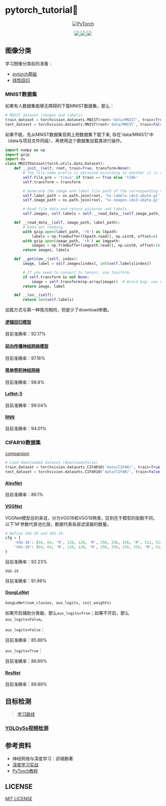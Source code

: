 # pytorch_tutorial🔖

<p align='center'>
    <a href="https://pytorch.org/"> 
        <img src="https://www.vectorlogo.zone/logos/pytorch/pytorch-icon.svg" alt="PyTorch"/> 
    </a>
</p>

<p align='center'>
    <a href='https://jupyter.org/'>
        <img src="https://img.shields.io/badge/Editor-Jupyter-informational?style=flat&logo=jupyter&logoColor=white&color=2bbc8a"> 
    </a>
    <a href="https://pytorch.org/"> 
        <img src="https://img.shields.io/badge/Framework-PyTorch-informational?style=flat&logo=pytorch&logoColor=white&color=2bbc8a"> 
    </a>
    <a href='https://www.python.org/'>
        <img src="https://img.shields.io/badge/Code-Python-informational?style=flat&logo=python&logoColor=white&color=2bbc8a">
    </a>
</p>

## 图像分类

学习图像分类前的准备：

* [pytorch基础](./image_classification/pytorch_basics.ipynb)
* [线性回归](./image_classification/linear_regression.ipynb)

### MNIST数据集

如果有人数据集能够无障碍的下载MNIST数据集，那么：

```python
# MNIST dataset (images and labels)
train_dataset = torchvision.datasets.MNIST(root='data/MNIST', train=True, transform=torchvision.transforms.ToTensor(), download=True)
test_dataset = torchvision.datasets.MNIST(root='data/MNIST', train=False, transform=torchvision.transfroms.ToTensor(), download=True)
```

如果不能，先从MNIST数据集官网上把数据集下载下来, 存在'data/MNIST/'中（data与项目文件同级），再使用这个数据集加载类进行操作。

```python
import numpy as np
import gzip
import os
class MNISTDataset(torch.utils.data.Dataset):
    def __init__(self, root, train=True, transform=None):
        # The file name prefix is obtained according to whether it is a training set or not.
        self.file_pre = 'train' if train == True else 't10k'
        self.transform = transform

        # Generate the image and label file path of the corresponding dataset.
        self.label_path = os.path.join(root, '%s-labels-idx1-ubyte.gz' % self.file_pre)
        self.image_path = os.path.join(root, '%s-images-idx3-ubyte.gz' % self.file_pre)

        # Read file data and return pictures and labels.
        self.images, self.labels = self.__read_data__(self.image_path, self.label_path)

    def __read_data__(self, image_path, label_path):
        # Data set reading.
        with gzip.open(label_path, 'rb') as lbpath:
            labels = np.frombuffer(lbpath.read(), np.uint8, offset=8)
        with gzip.open(image_path, 'rb') as imgpath:
            images = np.frombuffer(imgpath.read(), np.uint8, offset=16).reshape(len(labels), 28, 28)
        return images, labels

    def __getitem__(self, index):
        image, label = self.images[index], int(self.labels[index])

        # If you need to convert to tensor, use tansform.
        if self.transform is not None:
            image = self.transform(np.array(image))  # Avoid bug: use np.array
        return image, label

    def __len__(self):
        return len(self.labels)
```

加载方式与第一种情况相同，但是少了download参数。

#### [逻辑回归模型](./image_classification/logistic_regression.ipynb)

目前准确率：92.17%

#### [前向传播神经网络模型](./image_classification/feedforward_neural_network.ipynb)

目前准确率：97.16%

#### [简单卷积神经网络](./image_classification/convolutional_neural_network.ipynb)

目前准确率：98.8%

#### [LeNet-5](./image_classification/lenet-5.ipynb)

目前准确率：99.04%

#### [RNN](./image_classification/recurrent_neural_network.ipynb)

目前准确率：94.01%

### CIFAR10数据集

[comparsion](./image_classification/comparison.ipynb)

```python
# Load downloaded dataset.(download=False)
train_dataset = torchvision.datasets.CIFAR10('data/CIFAR/', train=True, download=True, transform=transform_train)
test_dataset = torchvision.datasets.CIFAR10('data/CIFAR/', train=False, download=True, transform=transform_test)
```

#### [AlexNet](./image_classification/alexnet.ipynb)

目前准确率：86.1%

#### [VGGNet](./image_classification/vggnet.ipynb)

VGGNet模型总的来说，分为VGG16和VGG19两类，区别在于模型的层数不同，以下'M'参数代表池化层，数据代表各层滤波器的数量。

```python
# Define VGG-16 and VGG-19.
cfg = {
    'VGG-16': [64, 64, 'M', 128, 128, 'M', 256, 256, 256, 'M', 512, 512, 512, 'M', 512, 512, 512, 'M'], 
    'VGG-19': [64, 64, 'M', 128, 128, 'M', 256, 256, 256, 256, 'M', 512, 512, 512, 512, 'M', 512, 512, 512, 512,'M']
}
```

目前准确率：92.23%

`VGG-19`

目前准确率：91.99%

#### [GoogLeNet](./image_classification/googlenet.ipynb)

```python
GoogLeNet(num_classes, aux_logits, init_weights)
```

如果开启辅助分类器，那么`aux_logits=True`；如果不开启，那么`aux_logits=False`。

`aux_logits=False`：

目前准确率：85.88%

`aux_logits=True`：

目前准确率：86.69%

#### [ResNet](./image_classification/resnet.ipynb)

目前准确率：89.89%

## 目标检测

> [学习路线](https://blog.csdn.net/han_hhh/article/details/105906058)

### [YOLOv5s视频检测](./object_detection/video_detection.ipynb)

## 参考资料

* 神经网络与深度学习：邱锡鹏著
* [深度学习实战](https://github.com/Jack-Cherish/Deep-Learning)
* [PyTorch教程](https://www.w3cschool.cn/pytorch/)

## LICENSE
[MIT LICENSE](./LICENSE)